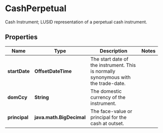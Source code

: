 

# CashPerpetual

Cash Instrument; LUSID representation of a perpetual cash instrument.

## Properties

Name | Type | Description | Notes
------------ | ------------- | ------------- | -------------
**startDate** | **OffsetDateTime** | The start date of the instrument. This is normally synonymous with the trade-date. | 
**domCcy** | **String** | The domestic currency of the instrument. | 
**principal** | **java.math.BigDecimal** | The face-value or principal for the cash at outset. | 



